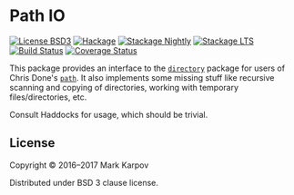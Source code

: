 # Path IO

[![License BSD3](https://img.shields.io/badge/license-BSD3-brightgreen.svg)](http://opensource.org/licenses/BSD-3-Clause)
[![Hackage](https://img.shields.io/hackage/v/path-io.svg?style=flat)](https://hackage.haskell.org/package/path-io)
[![Stackage Nightly](http://stackage.org/package/path-io/badge/nightly)](http://stackage.org/nightly/package/path-io)
[![Stackage LTS](http://stackage.org/package/path-io/badge/lts)](http://stackage.org/lts/package/path-io)
[![Build Status](https://travis-ci.org/mrkkrp/path-io.svg?branch=master)](https://travis-ci.org/mrkkrp/path-io)
[![Coverage Status](https://coveralls.io/repos/mrkkrp/path-io/badge.svg?branch=master&service=github)](https://coveralls.io/github/mrkkrp/path-io?branch=master)

This package provides an interface to
the [`directory`](https://hackage.haskell.org/package/directory) package for
users of Chris Done's [`path`](https://hackage.haskell.org/package/path). It
also implements some missing stuff like recursive scanning and copying of
directories, working with temporary files/directories, etc.

Consult Haddocks for usage, which should be trivial.

## License

Copyright © 2016–2017 Mark Karpov

Distributed under BSD 3 clause license.
